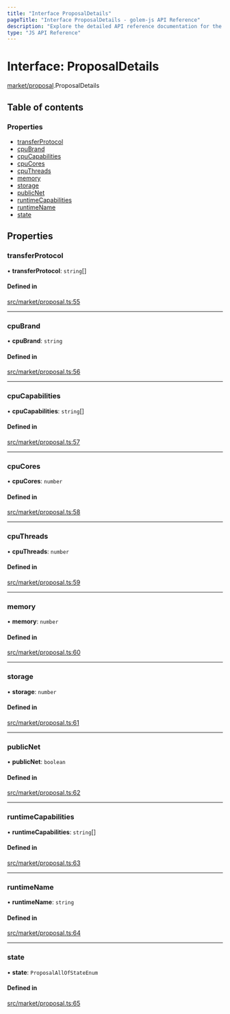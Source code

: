 ```yaml
---
title: "Interface ProposalDetails"
pageTitle: "Interface ProposalDetails - golem-js API Reference"
description: "Explore the detailed API reference documentation for the Interface ProposalDetails within the golem-js SDK for the Golem Network."
type: "JS API Reference"
---
```

# Interface: ProposalDetails

[market/proposal](../modules/market_proposal).ProposalDetails

## Table of contents

### Properties

- [transferProtocol](market_proposal.ProposalDetails#transferprotocol)
- [cpuBrand](market_proposal.ProposalDetails#cpubrand)
- [cpuCapabilities](market_proposal.ProposalDetails#cpucapabilities)
- [cpuCores](market_proposal.ProposalDetails#cpucores)
- [cpuThreads](market_proposal.ProposalDetails#cputhreads)
- [memory](market_proposal.ProposalDetails#memory)
- [storage](market_proposal.ProposalDetails#storage)
- [publicNet](market_proposal.ProposalDetails#publicnet)
- [runtimeCapabilities](market_proposal.ProposalDetails#runtimecapabilities)
- [runtimeName](market_proposal.ProposalDetails#runtimename)
- [state](market_proposal.ProposalDetails#state)

## Properties

### transferProtocol

• **transferProtocol**: `string`[]

#### Defined in

[src/market/proposal.ts:55](https://github.com/golemfactory/golem-js/blob/e7b6d14/src/market/proposal.ts#L55)

___

### cpuBrand

• **cpuBrand**: `string`

#### Defined in

[src/market/proposal.ts:56](https://github.com/golemfactory/golem-js/blob/e7b6d14/src/market/proposal.ts#L56)

___

### cpuCapabilities

• **cpuCapabilities**: `string`[]

#### Defined in

[src/market/proposal.ts:57](https://github.com/golemfactory/golem-js/blob/e7b6d14/src/market/proposal.ts#L57)

___

### cpuCores

• **cpuCores**: `number`

#### Defined in

[src/market/proposal.ts:58](https://github.com/golemfactory/golem-js/blob/e7b6d14/src/market/proposal.ts#L58)

___

### cpuThreads

• **cpuThreads**: `number`

#### Defined in

[src/market/proposal.ts:59](https://github.com/golemfactory/golem-js/blob/e7b6d14/src/market/proposal.ts#L59)

___

### memory

• **memory**: `number`

#### Defined in

[src/market/proposal.ts:60](https://github.com/golemfactory/golem-js/blob/e7b6d14/src/market/proposal.ts#L60)

___

### storage

• **storage**: `number`

#### Defined in

[src/market/proposal.ts:61](https://github.com/golemfactory/golem-js/blob/e7b6d14/src/market/proposal.ts#L61)

___

### publicNet

• **publicNet**: `boolean`

#### Defined in

[src/market/proposal.ts:62](https://github.com/golemfactory/golem-js/blob/e7b6d14/src/market/proposal.ts#L62)

___

### runtimeCapabilities

• **runtimeCapabilities**: `string`[]

#### Defined in

[src/market/proposal.ts:63](https://github.com/golemfactory/golem-js/blob/e7b6d14/src/market/proposal.ts#L63)

___

### runtimeName

• **runtimeName**: `string`

#### Defined in

[src/market/proposal.ts:64](https://github.com/golemfactory/golem-js/blob/e7b6d14/src/market/proposal.ts#L64)

___

### state

• **state**: `ProposalAllOfStateEnum`

#### Defined in

[src/market/proposal.ts:65](https://github.com/golemfactory/golem-js/blob/e7b6d14/src/market/proposal.ts#L65)
